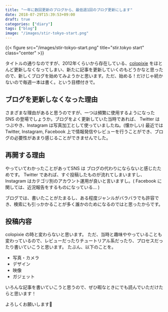 ```yaml
---
title: "一年に数回更新のブログから、最低週1回のブログ更新にします"
date: 2018-07-29T15:39:53+09:00
draft: true
categories: ["diary"]
tags: ["blog"]
image: "/images/stir-tokyo-start.png"
---
```


{{< figure src="/images/stir-tokyo-start.png" title="stir.tokyo start" class="center"  >}}

タイトルの通りなのですが、2012年くらいから存在している、[colopixie](https://colopixie.com) をほとんど更新しなくなってしまい、新たに記事を更新していくのもどうかなと思ったので、新しくブログを始めてみようかと思います。ただ、始める！だけじゃ続かないので毎週一本は書く。という目標付きで。

## ブログを更新しなくなった理由
さまざまな理由があると思うのですが、一つは頻繁に使用するようになった SNS の登場でしょうか。ブログをよく更新していた当時であれば、 Twitter はつぶやき、Instagram は写真加工として使っていましたね。(懐かしい)
最近では Twitter, Instagram, Facebook 上で情報発信やレビューを行うことができ、ブログの必要性があまり感じることができませんでした。

## 再開する理由
やっていてわかったことがあってSNS は ブログの代わりにならないと感じたためです。
Twitter であれば、すぐ投稿したものが流れてしまいますし、 Instagram はカテゴリ別のアカウント運用が良いと言いますし。( Facebook に関しては、近況報告をするものになっている… )

ブログでは、書いたことがたまるし、ある程度ジャンルがバラバラでも許容でき、検索にも引っかかることが多く誰かのためになるのではと思ったからです。

## 投稿内容
colopixie の時と変わらないと思います。
ただ、当時と趣味ややっていることも変わっているので、レビューだったりチュートリアル系だったり、プロセスだったり書いていこうと思います。
たぶん、以下のことを。

* 写真・カメラ
* デザイン
* 映像
* ガジェット

いろんな記事を書いていこうと思うので、ぜひ暇なときにでも読んでいただけたらと思います！

よろしくお願いします🤲

